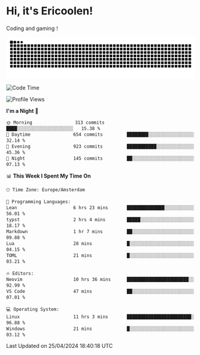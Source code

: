 # Hi, it's Ericoolen!
Coding and gaming！

<picture>
  <source media="(prefers-color-scheme: dark)" srcset="https://raw.githubusercontent.com/Eric-Song-Nop/Eric-Song-Nop/output/github-contribution-grid-snake-dark.svg">
  <source media="(prefers-color-scheme: light)" srcset="https://raw.githubusercontent.com/Eric-Song-Nop/Eric-Song-Nop/output/github-contribution-grid-snake.svg">
  <img alt="github contribution grid snake animation" src="https://raw.githubusercontent.com/Eric-Song-Nop/Eric-Song-Nop/output/github-contribution-grid-snake.svg">
</picture>

<!--START_SECTION:waka-->
![Code Time](http://img.shields.io/badge/Code%20Time-1%2C315%20hrs%2041%20mins-blue)

![Profile Views](http://img.shields.io/badge/Profile%20Views-15-blue)

**I'm a Night 🦉** 

```text
🌞 Morning                313 commits         ████░░░░░░░░░░░░░░░░░░░░░   15.38 % 
🌆 Daytime                654 commits         ████████░░░░░░░░░░░░░░░░░   32.14 % 
🌃 Evening                923 commits         ███████████░░░░░░░░░░░░░░   45.36 % 
🌙 Night                  145 commits         ██░░░░░░░░░░░░░░░░░░░░░░░   07.13 % 
```


📊 **This Week I Spent My Time On** 

```text
🕑︎ Time Zone: Europe/Amsterdam

💬 Programming Languages: 
Lean                     6 hrs 23 mins       ██████████████░░░░░░░░░░░   56.01 % 
typst                    2 hrs 4 mins        █████░░░░░░░░░░░░░░░░░░░░   18.17 % 
Markdown                 1 hr 7 mins         ██░░░░░░░░░░░░░░░░░░░░░░░   09.88 % 
Lua                      28 mins             █░░░░░░░░░░░░░░░░░░░░░░░░   04.15 % 
TOML                     21 mins             █░░░░░░░░░░░░░░░░░░░░░░░░   03.21 % 

🔥 Editors: 
Neovim                   10 hrs 36 mins      ███████████████████████░░   92.99 % 
VS Code                  47 mins             ██░░░░░░░░░░░░░░░░░░░░░░░   07.01 % 

💻 Operating System: 
Linux                    11 hrs 3 mins       ████████████████████████░   96.88 % 
Windows                  21 mins             █░░░░░░░░░░░░░░░░░░░░░░░░   03.12 % 
```


 Last Updated on 25/04/2024 18:40:18 UTC
<!--END_SECTION:waka-->
